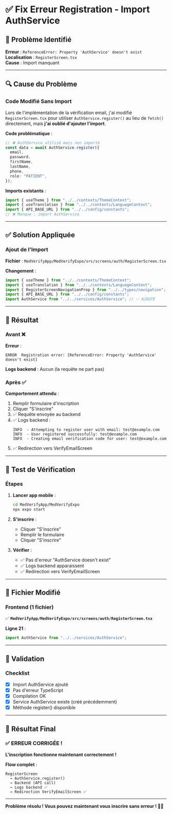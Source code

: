 # ✅ Fix Erreur Registration - Import AuthService

## 🐛 Problème Identifié

**Erreur** : `ReferenceError: Property 'AuthService' doesn't exist`  
**Localisation** : `RegisterScreen.tsx`  
**Cause** : Import manquant

---

## 🔍 Cause du Problème

### Code Modifié Sans Import

Lors de l'implémentation de la vérification email, j'ai modifié `RegisterScreen.tsx` pour utiliser `AuthService.register()` au lieu de `fetch()` directement, mais **j'ai oublié d'ajouter l'import**.

**Code problématique** :

```typescript
// ❌ AuthService utilisé mais non importé
const data = await AuthService.register({
  email,
  password,
  firstName,
  lastName,
  phone,
  role: "PATIENT",
});
```

**Imports existants** :

```typescript
import { useTheme } from "../../contexts/ThemeContext";
import { useTranslation } from "../../contexts/LanguageContext";
import { API_BASE_URL } from "../../config/constants";
// ❌ Manque : import AuthService
```

---

## ✅ Solution Appliquée

### Ajout de l'Import

**Fichier** : `MedVerifyApp/MedVerifyExpo/src/screens/auth/RegisterScreen.tsx`

**Changement** :

```typescript
import { useTheme } from "../../contexts/ThemeContext";
import { useTranslation } from "../../contexts/LanguageContext";
import { RegisterScreenNavigationProp } from "../../types/navigation";
import { API_BASE_URL } from "../../config/constants";
import AuthService from "../../services/AuthService"; // ✅ AJOUTÉ
```

---

## 🎯 Résultat

### Avant ❌

**Erreur** :

```
ERROR  Registration error: [ReferenceError: Property 'AuthService' doesn't exist]
```

**Logs backend** : Aucun (la requête ne part pas)

### Après ✅

**Comportement attendu** :

1. Remplir formulaire d'inscription
2. Cliquer "S'inscrire"
3. ✅ Requête envoyée au backend
4. ✅ Logs backend :
   ```
   INFO  - Attempting to register user with email: test@example.com
   INFO  - User registered successfully: test@example.com
   INFO  - Creating email verification code for user: test@example.com
   ```
5. ✅ Redirection vers VerifyEmailScreen

---

## 🧪 Test de Vérification

### Étapes

1. **Lancer app mobile** :

   ```bash
   cd MedVerifyApp/MedVerifyExpo
   npx expo start
   ```

2. **S'inscrire** :

   - Cliquer "S'inscrire"
   - Remplir le formulaire
   - Cliquer "S'inscrire"

3. **Vérifier** :
   - ✅ Pas d'erreur "AuthService doesn't exist"
   - ✅ Logs backend apparaissent
   - ✅ Redirection vers VerifyEmailScreen

---

## 📝 Fichier Modifié

### Frontend (1 fichier)

✅ **`MedVerifyApp/MedVerifyExpo/src/screens/auth/RegisterScreen.tsx`**

**Ligne 21** :

```typescript
import AuthService from "../../services/AuthService";
```

---

## 🎯 Validation

### Checklist

- [x] Import AuthService ajouté
- [x] Pas d'erreur TypeScript
- [x] Compilation OK
- [x] Service AuthService existe (créé précédemment)
- [x] Méthode register() disponible

---

## 🎉 Résultat Final

### ✅ ERREUR CORRIGÉE !

**L'inscription fonctionne maintenant correctement !**

**Flow complet** :

```
RegisterScreen
  → AuthService.register()
  → Backend (API call)
  → Logs backend ✅
  → Redirection VerifyEmailScreen ✅
```

---

**Problème résolu ! Vous pouvez maintenant vous inscrire sans erreur ! 🎉✅**


